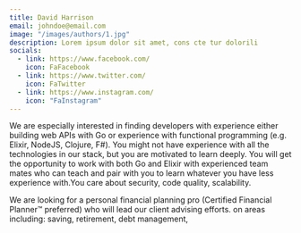 ```yaml
---
title: David Harrison
email: johndoe@email.com
image: "/images/authors/1.jpg"
description: Lorem ipsum dolor sit amet, cons cte tur dolorili
socials:
  - link: https://www.facebook.com/
    icon: FaFacebook
  - link: https://www.twitter.com/
    icon: FaTwitter
  - link: https://www.instagram.com/
    icon: "FaInstagram"
---
```


We are especially interested in finding developers with experience either building web APIs with Go or experience with functional programming (e.g. Elixir, NodeJS, Clojure, F#). You might not have experience with all the technologies in our stack, but you are motivated to learn deeply. You will get the opportunity to work with both Go and Elixir with experienced team mates who can teach and pair with you to learn whatever you have less experience with.You care about security, code quality, scalability.

We are looking for a personal financial planning pro (Certified Financial Planner™ preferred) who will lead our client advising efforts. on areas including: saving, retirement, debt management,
